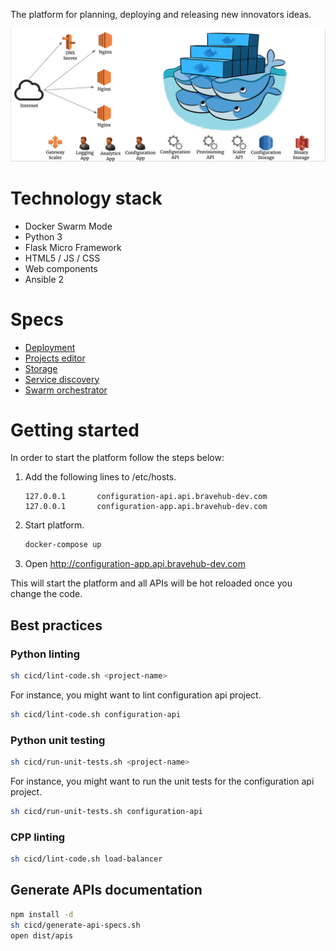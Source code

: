 The platform for planning, deploying and releasing new innovators ideas.

![Architecture overview](docs/images/architecture-overview.png)

# Technology stack

* Docker Swarm Mode
* Python 3
* Flask Micro Framework
* HTML5 / JS / CSS
* Web components
* Ansible 2

# Specs

* [Deployment](deployment/README.md)
* [Projects editor](docs/specs/projects-editor.md)
* [Storage](docs/specs/storage.md)
* [Service discovery](docs/specs/service-discovery.md)
* [Swarm orchestrator](docs/specs/swarm-orchestrator.md)

# Getting started

In order to start the platform follow the steps below:

1. Add the following lines to /etc/hosts.

    ```
    127.0.0.1       configuration-api.api.bravehub-dev.com
    127.0.0.1       configuration-app.api.bravehub-dev.com
    ```

1. Start platform.

    ```bash
    docker-compose up
    ```

1. Open http://configuration-app.api.bravehub-dev.com

This will start the platform and all APIs will be hot reloaded once you change the code.

## Best practices

### Python linting

```bash
sh cicd/lint-code.sh <project-name>
```

For instance, you might want to lint configuration api project.

```bash
sh cicd/lint-code.sh configuration-api
```

### Python unit testing

```bash
sh cicd/run-unit-tests.sh <project-name>
```

For instance, you might want to run the unit tests for the configuration api project.

```bash
sh cicd/run-unit-tests.sh configuration-api
```

### CPP linting

```bash
sh cicd/lint-code.sh load-balancer
```

## Generate APIs documentation

```bash
npm install -d
sh cicd/generate-api-specs.sh
open dist/apis
```
